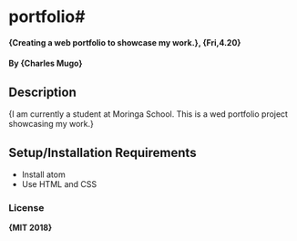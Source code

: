 # portfolio#


#### {Creating a web portfolio to showcase my work.}, {Fri,4.20}

#### By **{Charles Mugo}**


## Description
{I am currently a student at Moringa School. This is a wed portfolio project showcasing my work.}

## Setup/Installation Requirements
* Install atom
* Use HTML and CSS



### License
 **{MIT 2018}**
